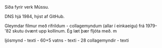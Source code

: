 Síða fyrir verk Mússu.

DNS hjá 1984, hýst af GitHub.

Gleymdar filmur með rifrildum - collagemyndum (allar í einkaeigu) frá 1979-'82 skutu óvænt upp kollinum. Ég læt þær fljóta með.
m

ljósmynd - texti - 60+5 vatns - texti - 28 collagemyndir - texti